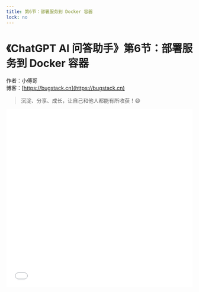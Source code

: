 ```yaml
---
title: 第6节：部署服务到 Docker 容器
lock: no
---
```


# 《ChatGPT AI 问答助手》第6节：部署服务到 Docker 容器

作者：小傅哥
<br/>博客：[https://bugstack.cn](https://bugstack.cn)

>沉淀、分享、成长，让自己和他人都能有所收获！😄

<iframe id="B-Video" src="//player.bilibili.com/player.html?aid=481111007&bvid=BV1gT411C7nn&cid=973807191&page=1" scrolling="no" border="0" frameborder="no" framespacing="0" allowfullscreen="true" width="100%" height="480"> </iframe>
